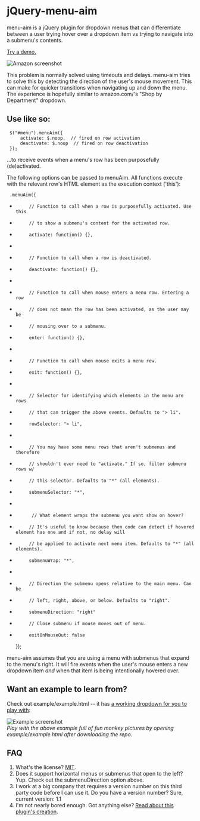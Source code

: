 jQuery-menu-aim
===============

menu-aim is a jQuery plugin for dropdown menus that can differentiate
between a user trying hover over a dropdown item vs trying to navigate into
a submenu's contents.

[Try a demo.](https://rawgithub.com/kamens/jQuery-menu-aim/master/example/example.html)

![Amazon screenshot](https://raw.github.com/kamens/jQuery-menu-aim/master/amazon.png)

This problem is normally solved using timeouts and delays. menu-aim tries to
solve this by detecting the direction of the user's mouse movement. This can
make for quicker transitions when navigating up and down the menu. The
experience is hopefully similar to amazon.com/'s "Shop by Department"
dropdown.

## Use like so:

     $("#menu").menuAim({
         activate: $.noop,  // fired on row activation
         deactivate: $.noop  // fired on row deactivation
     });

...to receive events when a menu's row has been purposefully (de)activated.

The following options can be passed to menuAim. All functions execute with
the relevant row's HTML element as the execution context ('this'):

     .menuAim({
 *          // Function to call when a row is purposefully activated. Use this
 *          // to show a submenu's content for the activated row.
 *          activate: function() {},
 *
 *          // Function to call when a row is deactivated.
 *          deactivate: function() {},
 *
 *          // Function to call when mouse enters a menu row. Entering a row
 *          // does not mean the row has been activated, as the user may be
 *          // mousing over to a submenu.
 *          enter: function() {},
 *
 *          // Function to call when mouse exits a menu row.
 *          exit: function() {},
 *
 *          // Selector for identifying which elements in the menu are rows
 *          // that can trigger the above events. Defaults to "> li".
 *          rowSelector: "> li",
 *
 *          // You may have some menu rows that aren't submenus and therefore
 *          // shouldn't ever need to "activate." If so, filter submenu rows w/
 *          // this selector. Defaults to "*" (all elements).
 *          submenuSelector: "*",
 *
 *           // What element wraps the submenu you want show on hover?
 *          // It's useful to know because then code can detect if hovered element has one and if not, no delay will
 *          // be applied to activate next menu item. Defaults to "*" (all elements).
 *          submenuWrap: "*",
 *
 *          // Direction the submenu opens relative to the main menu. Can be
 *          // left, right, above, or below. Defaults to "right".
 *          submenuDirection: "right"
 
 *          // Close submenu if mouse moves out of menu.
 *          exitOnMouseOut: false
     });

menu-aim assumes that you are using a menu with submenus that expand
to the menu's right. It will fire events when the user's mouse enters a new
dropdown item *and* when that item is being intentionally hovered over.

## Want an example to learn from?

Check out example/example.html -- it has [a working dropdown for you to play with](https://rawgithub.com/kamens/jQuery-menu-aim/master/example/example.html):

![Example screenshot](https://raw.github.com/kamens/jQuery-menu-aim/master/example.png)<br>
_Play with the above example full of fun monkey pictures by opening example/example.html after downloading the repo._

## FAQ

1. What's the license? [MIT](http://en.wikipedia.org/wiki/MIT_License).
2. Does it support horizontal menus or submenus that open to the left? Yup. Check out the submenuDirection option above.
3. I work at a big company that requires a version number on this third party code before I can use it. Do you have a version number? Sure, current version: 1.1
4. I'm not nearly bored enough. Got anything else? [Read about this plugin's creation](http://bjk5.com/post/44698559168/breaking-down-amazons-mega-dropdown).
